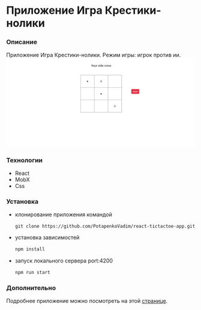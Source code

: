 # Приложение Игра Крестики-нолики

### Описание

Приложение Игра Крестики-нолики. Режим игры: игрок против ии.
![](pic.PNG)

### Технологии

- React
- MobX
- Css

### Установка

- клонирование приложения командой
  ```bsh
  git clone https://github.com/PotapenkoVadim/react-tictactoe-app.git
  ```
- установка зависимостей
  ```js
  npm install
  ```
- запуск локального сервера port:4200
  ```js
  npm run start
  ```

### Дополнительно

Подробнее приложение можно посмотреть на этой [странице](https://potapenkovadim.github.io/react-tictactoe-app/dist/index.html).

